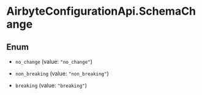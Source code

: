 # AirbyteConfigurationApi.SchemaChange

## Enum


* `no_change` (value: `"no_change"`)

* `non_breaking` (value: `"non_breaking"`)

* `breaking` (value: `"breaking"`)


